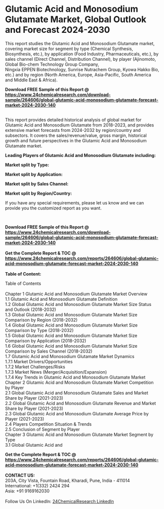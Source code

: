 <h1>Glutamic Acid and Monosodium Glutamate Market, Global Outlook and Forecast 2024-2030</h1><p>
</p><p>
This report studies the Glutamic Acid and Monosodium Glutamate market, covering market size for segment by type (Chemical Synthesis, Biosynthesis, etc.), by application (Food Industry, Pharmaceuticals, etc.), by sales channel (Direct Channel, Distribution Channel), by player (Ajinomoto, Global Bio-chem Technology Group Company, Ningxia EPPEN Biotechnology, Sunrise Nutrachem Group, Kyowa Hakko Bio, etc.) and by region (North America, Europe, Asia-Pacific, South America and Middle East &amp; Africa).</p><p>
</p><div><b>Download FREE Sample of this Report @ 
            <a href="https://www.24chemicalresearch.com/download-sample/264606/global-glutamic-acid-monosodium-glutamate-forecast-market-2024-2030-140">
            https://www.24chemicalresearch.com/download-sample/264606/global-glutamic-acid-monosodium-glutamate-forecast-market-2024-2030-140</a></b></div><br><p>
This report provides detailed historical analysis of global market for Glutamic Acid and Monosodium Glutamate from 2018-2023, and provides extensive market forecasts from 2024-2032 by region/country and subsectors. It covers the sales/revenue/value, gross margin, historical growth and future perspectives in the Glutamic Acid and Monosodium Glutamate market.</p><p>
</p><p>
<strong>Leading Players of Glutamic Acid and Monosodium Glutamate including:</strong>
</p><p>
<strong>Market split by Type:</strong></p><p>
</p><p>
<strong>Market split by Application:</strong></p><p>
</p><p>
<strong>Market split by Sales Channel:</strong></p><p>
</p><p>
<strong>Market split by Region/Country:</strong></p><p>
</p><p>
If you have any special requirements, please let us know and we can provide you the customized report as you want.</p><p>
 </p><div><b>Download FREE Sample of this Report @ 
            <a href="https://www.24chemicalresearch.com/download-sample/264606/global-glutamic-acid-monosodium-glutamate-forecast-market-2024-2030-140">
            https://www.24chemicalresearch.com/download-sample/264606/global-glutamic-acid-monosodium-glutamate-forecast-market-2024-2030-140</a></b></div><br><div><b>Get the Complete Report & TOC @ 
            <a href="https://www.24chemicalresearch.com/reports/264606/global-glutamic-acid-monosodium-glutamate-forecast-market-2024-2030-140">
            https://www.24chemicalresearch.com/reports/264606/global-glutamic-acid-monosodium-glutamate-forecast-market-2024-2030-140</a></b></div><br>
            <b>Table of Content:</b><p>Table of Contents<br />
<br />
Chapter 1 Glutamic Acid and Monosodium Glutamate Market Overview<br />
    1.1 Glutamic Acid and Monosodium Glutamate Definition<br />
    1.2 Global Glutamic Acid and Monosodium Glutamate Market Size Status and Outlook (2018-2032)<br />
    1.3 Global Glutamic Acid and Monosodium Glutamate Market Size Comparison by Region (2018-2032)<br />
    1.4 Global Glutamic Acid and Monosodium Glutamate Market Size Comparison by Type (2018-2032)<br />
    1.5 Global Glutamic Acid and Monosodium Glutamate Market Size Comparison by Application (2018-2032)<br />
    1.6 Global Glutamic Acid and Monosodium Glutamate Market Size Comparison by Sales Channel (2018-2032)<br />
    1.7 Glutamic Acid and Monosodium Glutamate Market Dynamics<br />
        1.7.1 Market Drivers/Opportunities<br />
        1.7.2 Market Challenges/Risks<br />
        1.7.3 Market News (Merger/Acquisition/Expansion)<br />
        1.7.4 Key Trends in Glutamic Acid and Monosodium Glutamate Market<br />
Chapter 2 Glutamic Acid and Monosodium Glutamate Market Competition by Player<br />
    2.1 Global Glutamic Acid and Monosodium Glutamate Sales and Market Share by Player (2021-2023)<br />
    2.2 Global Glutamic Acid and Monosodium Glutamate Revenue and Market Share by Player (2021-2023)<br />
    2.3 Global Glutamic Acid and Monosodium Glutamate Average Price by Player (2021-2023)<br />
    2.4 Players Competition Situation & Trends<br />
    2.5 Conclusion of Segment by Player<br />
Chapter 3 Glutamic Acid and Monosodium Glutamate Market Segment by Type<br />
    3.1 Global Glutamic Acid and</p><div><b>Get the Complete Report & TOC @ 
            <a href="https://www.24chemicalresearch.com/reports/264606/global-glutamic-acid-monosodium-glutamate-forecast-market-2024-2030-140">
            https://www.24chemicalresearch.com/reports/264606/global-glutamic-acid-monosodium-glutamate-forecast-market-2024-2030-140</a></b></div><br><b>CONTACT US:</b><br>
            203A, City Vista, Fountain Road, Kharadi, Pune, India - 411014<br>
            International: +1(332) 2424 294<br>
            Asia: +91 9169162030 <br><br>
            Follow Us On LinkedIn: <a href="https://www.linkedin.com/company/24chemicalresearch/">24ChemicalResearch LinkedIn</a>